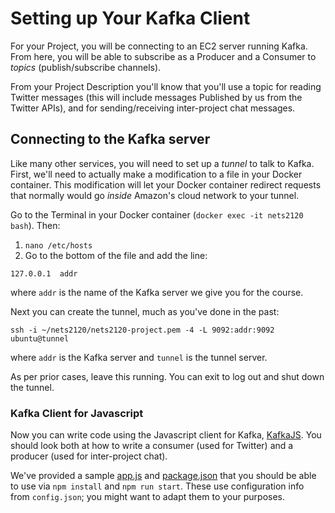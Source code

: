 # Setting up Your Kafka Client

For your Project, you will be connecting to an EC2 server running Kafka.  From here, you will be able to subscribe as a Producer and a Consumer to *topics* (publish/subscribe channels).

From your Project Description you'll know that you'll use a topic for reading Twitter messages (this will include messages Published by us from the Twitter APIs), and for sending/receiving inter-project chat messages.

## Connecting to the Kafka server

Like many other services, you will need to set up a *tunnel* to talk to Kafka.  First, we'll need to actually make a modification to a file in your Docker container.  This modification will let your Docker container redirect requests that normally would go *inside* Amazon's cloud network to your tunnel.

Go to the Terminal in your Docker container (`docker exec -it nets2120 bash`).  Then:

1. `nano /etc/hosts`
2. Go to the bottom of the file and add the line: 

```
127.0.0.1  addr
```

where `addr` is the name of the Kafka server we give you for the course.

Next you can create the tunnel, much as you've done in the past:

```
ssh -i ~/nets2120/nets2120-project.pem -4 -L 9092:addr:9092 ubuntu@tunnel
```

where `addr` is the Kafka server and `tunnel` is the tunnel server.

As per prior cases, leave this running. You can exit to log out and shut down the tunnel.


### Kafka Client for Javascript

Now you can write code using the Javascript client for Kafka, [KafkaJS](https://kafka.js.org/).  You should look both at how to write a consumer (used for Twitter) and a producer (used for inter-project chat).

We've provided a sample [app.js](app.js) and [package.json](package.json) that you should be able to use via `npm install` and `npm run start`.  These use configuration info from `config.json`; you might want to adapt them to your purposes.


